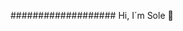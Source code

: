 ################### Hi, I´m Sole 👋

<!--
**SoleTancredi/SoleTancredi** is a ✨ _special_ ✨ repository because its `README.md` (this file) appears on your GitHub profile.

A passionate frontend developer from Buenos Aires, Argentina.

- 🔭 I’m currently working on ...
- 🌱 I’m currently learning ...
- 👯 I’m looking to collaborate on ...
- 🤔 I’m looking for help with ...
- 💬 Ask me about ...
- 📫 How to reach me: ...
- 😄 Pronouns: ...
- ⚡ Fun fact: ...
-->
